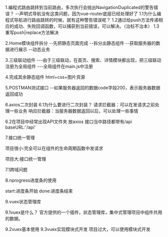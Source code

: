 1.编程式路由跳转到当前路由，多次执行会抛出NavigationDuplicated的警告错误？
--声明式导航没有这类问题，因为vue-router底层已经处理好了
1.1为什么编程式导航进行路由跳转的时候，就有这种警告错误呢？
1.2通过给push方法传递相应的成功、失败回调函数，可以捕获到当前错误，可以解决。（治标不治本）
1.3重写push|replace方法解决

2.Home模块组件拆分
--先把静态页面完成
--拆分出静态组件
--获取服务器的数据进行展示
--动态业务

3.三级联动组件
---由于三级联动，在首页、搜索、详情模块都出现，把三级联动注册为全局组件
---全局组件在main.js中注册

4.完成其余静态组件
html+css+图片资源 

5.POSTMAN测试接口
--如果服务器返回的数据code字段200，表示服务器数据返回成功

6.axios二次封装
6.1为什么要进行二次封装？
请求拦截器：可以在发请求之前处理一些业务
响应拦截器：当服务器数据返回以后，可以处理一些事情

6.2在项目中经常出现API文件夹 放axios
接口当中路径都带有/api
baseURL:'/api'

7.接口统一管理

项目很小:完全可以在组件的生命周期函数中发请求

项目大:接口统一管理

7.1跨域问题

8.nprogress进度条的使用

start:进度条开始
done:进度条结束

9.vuex状态管理库

9.1vuex是什么？
官方提供的一个插件，状态管理库，集中式管理项目中组件共用的数据。

9.2vuex基本使用
9.3vuex实现模块式开发
项目过大，可以使用模块式开发
 
